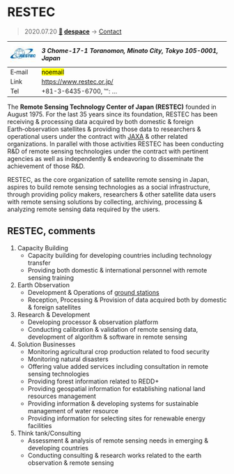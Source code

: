 # RESTEC
> 2020.07.20 **[🚀](../index/index.md) [despace](index.md)** → [Contact](contact.md)

|[![](f/contact/r/restec_logo1_thumb.jpg)](f/contact/r/restec_logo1.png)|*3 Chome-17-1 Toranomon, Minato City, Tokyo 105-0001, Japan*|
|:--|:--|
|E‑mail| <mark>noemail</mark> |
|Link| <https://www.restec.or.jp/> |
|Tel| +81-3-6435-6700, ℻: … |

The **Remote Sensing Technology Center of Japan (RESTEC)** founded in August 1975. For the last 35 years since its foundation, RESTEC has been receiving & processing data acquired by both domestic & foreign Earth‑observation satellites & providing those data to researchers & operational users under the contract with [JAXA](zz_jaxa.md) & other related organizations. In parallel with those activities RESTEC has been conducting R&D of remote sensing technologies under the contract with pertinent agencies as well as independently & endeavoring to disseminate the achievement of those R&D.

RESTEC, as the core organization of satellite remote sensing in Japan, aspires to build remote sensing technologies as a social infrastructure, through providing policy makers, researchers & other satellite data users with remote sensing solutions by collecting, archiving, processing & analyzing remote sensing data required by the users.

<p style="page-break-after:always"> </p>

## RESTEC, comments

   1. Capacity Building
      - Capacity building for developing countries including technology transfer
      - Providing both domestic & international personnel with remote sensing training
   1. Earth Observation
      - Development & Operations of [ground stations](scs.md)
      - Reception, Processing & Provision of data acquired both by domestic & foreign satellites
   1. Research & Development
      - Developing processor & observation platform
      - Conducting calibration & validation of remote sensing data, development of algorithm & software in remote sensing
   1. Solution Businesses
      - Monitoring agricultural crop production related to food security
      - Monitoring natural disasters
      - Offering value added services including consultation in remote sensing technologies
      - Providing forest information related to REDD+
      - Providing geospatial information for establishing national land resources management
      - Providing information & developing systems for sustainable management of water resource
      - Providing information for selecting sites for renewable energy facilities
   1. Think tank/Consulting
      - Assessment & analysis of remote sensing needs in emerging & developing countries
      - Conducting consulting & research works related to the earth observation & remote sensing
